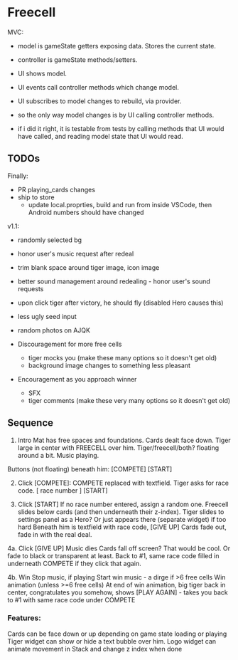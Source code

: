 # Freecell


MVC:
 - model is gameState getters exposing data.  Stores the current state.
 - controller is gameState methods/setters.
 - UI shows model.
 - UI events call controller methods which change model.
 - UI subscribes to model changes to rebuild, via provider.
 
 - so the only way model changes is by UI calling controller methods.
 - if i did it right, it is testable from tests by calling methods that UI would have called, and reading model state that UI would read.


## TODOs

Finally:
- PR playing_cards changes
- ship to store
  - update local.proprties, build and run from inside VSCode, then Android numbers should have changed

v1.1:
- randomly selected bg
- honor user's music request after redeal
- trim blank space around tiger image, icon image
- better sound management around redealing - honor user's sound requests
- upon click tiger after victory, he should fly (disabled Hero causes this)

- less ugly seed input
- random photos on AJQK
- Discouragement for more free cells
  - tiger mocks you (make these many options so it doesn't get old)
  - background image changes to something less pleasant
- Encouragement as you approach winner
  - SFX
  - tiger comments (make these very many options so it doesn't get old)

## Sequence

1. Intro
Mat has free spaces and foundations.  Cards dealt face down.
Tiger large in center with FREECELL over him.  Tiger/freecell/both? floating around a bit.
Music playing.

Buttons (not floating) beneath him: [COMPETE] [START]

2. Click [COMPETE]: 
COMPETE replaced with textfield. Tiger asks for race code.
[ race number ] [START]

3. Click [START]
If no race number entered, assign a random one.
Freecell slides below cards (and then underneath their z-index).
Tiger slides to settings panel as a Hero?  Or just appears there (separate widget) if too hard
Beneath him is textfield with race code, [GIVE UP]
Cards fade out, fade in with the real deal.

4a. Click [GIVE UP]
Music dies
Cards fall off screen? That would be cool.  Or fade to black or transparent at least.
Back to #1, same race code filled in underneath COMPETE if they click that again.

4b. Win
Stop music, if playing
Start win music - a dirge if >6 free cells
Win animation (unless >=6 free cells)
At end of win animation, big tiger back in center, congratulates you somehow,
shows [PLAY AGAIN] - takes you back to #1 with same race code under COMPETE

### Features:
Cards can be face down or up depending on game state loading or playing
Tiger widget can show or hide a text bubble over him.
Logo widget can animate movement in Stack and change z index when done
